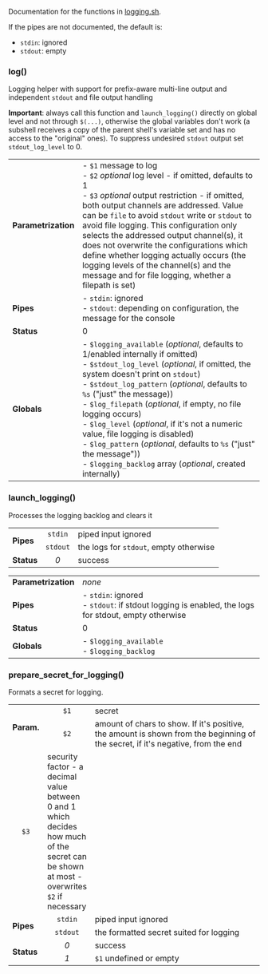 Documentation for the functions in [logging.sh](logging.sh).

If the pipes are not documented, the default is:
- `stdin`: ignored
- `stdout`: empty

### log()
Logging helper with support for prefix-aware multi-line output and independent `stdout` and file output handling

**Important**: always call this function and `launch_logging()` directly on global level and not through `$(...)`, otherwise the global 
variables don't work (a subshell receives a copy of the parent shell's variable set and has no access to the "original" ones). To suppress
undesired `stdout` output set `stdout_log_level` to 0.

<table>
        <tr><td><b>Parametrization</b></td><td width="90%">
		- <code>$1</code> message to log<br>
		- <code>$2</code> <em>optional</em> log level - if omitted, defaults to 1<br>
		- <code>$3</code> <em>optional</em> output restriction - if omitted, both output channels are addressed. Value can be <code>file</code>
                  to avoid <code>stdout</code> write or <code>stdout</code> to avoid file logging. This configuration only selects the addressed output
                  channel(s), it does not overwrite the configurations which define whether logging actually occurs (the logging levels of the channel(s) 
                  and the message and for file logging, whether a filepath is set)
	</td></tr>
        <tr><td><b>Pipes</b></td><td>
                - <code>stdin</code>: ignored<br>
                - <code>stdout</code>: depending on configuration, the message for the console
	</td></tr>
        <tr><td><b>Status</b></td><td>0</td></tr>
        <tr><td><b>Globals</b></td><td>
		- <code>$logging_available</code> (<em>optional</em>, defaults to 1/enabled internally if omitted)<br>
		- <code>$stdout_log_level</code> (<em>optional</em>, if omitted, the system doesn't print on <code>stdout</code>)<br>
		- <code>$stdout_log_pattern</code> (<em>optional</em>, defaults to <code>%s</code> ("just" the message))<br>
		- <code>$log_filepath</code> (<em>optional</em>, if empty, no file logging occurs)<br>
		- <code>$log_level</code> (<em>optional</em>, if it's not a numeric value, file logging is disabled)<br>
		- <code>$log_pattern</code> (<em>optional</em>, defaults to <code>%s</code> ("just" the message"))<br>
		- <code>$logging_backlog</code> array (<em>optional</em>, created internally)
        </td></tr>
</table>

### launch_logging()
Processes the logging backlog and clears it
<table>
	<tr><td rowspan="2"><b>Pipes</b></td>
		<td align="center"><code>stdin</code></td><td>piped input ignored</td></tr>
	<tr>    <td align="center"><code>stdout</code></td><td>the logs for <code>stdout</code>, empty otherwise</td></tr>
	<tr><td><b>Status</b></td><td align="center"><em>0</em></td><td>success</td></tr>
</table>

<table>
        <tr><td><b>Parametrization</b></td><td width="90%"><em>none</em></td></tr>
        <tr><td><b>Pipes</b></td><td>
                - <code>stdin</code>: ignored<br>
                - <code>stdout</code>: if stdout logging is enabled, the logs for stdout, empty otherwise                                                                        
	</td></tr>
        <tr><td><b>Status</b></td><td>0</td></tr>
        <tr><td><b>Globals</b></td><td>
		- <code>$logging_available</code><br>
		- <code>$logging_backlog</code>
        </td></tr>
</table>

### prepare_secret_for_logging()
Formats a secret for logging.

<table>
        <tr><td rowspan="2"><b>Param.</b></td>
                <td align="center"><code>$1</code></td><td width="90%">secret</td></tr>
        <tr>    <td align="center"><code>$2</code></td><td>amount of chars to show. If it's positive, the amount is shown from the beginning of the secret, if it's 
		negative, from the end</td></tr>
        <tr>    <td align="center"><code>$3</code></td><td>security factor - a decimal value between 0 and 1 which decides how much of the secret can be shown at most 
		- overwrites <code>$2</code> if necessary</td></tr>
        <tr><td rowspan="2"><b>Pipes</b></td>
                <td align="center"><code>stdin</code></td><td>piped input ignored</td></tr>
        <tr>    <td align="center"><code>stdout</code></td><td>the formatted secret suited for logging</td></tr>
        <tr><td rowspan="2"><b>Status</b></td>
                <td align="center"><em>0</em></td><td>success</td></tr>
        <tr>    <td align="center"><em>1</em></td><td><code>$1</code> undefined or empty</td></tr>
</table>

